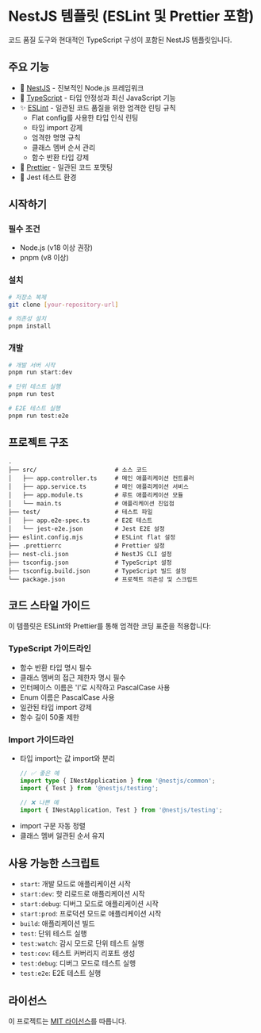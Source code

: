 # NestJS 템플릿 (ESLint 및 Prettier 포함)

코드 품질 도구와 현대적인 TypeScript 구성이 포함된 NestJS 템플릿입니다.

## 주요 기능

- 🚀 [NestJS](https://nestjs.com/) - 진보적인 Node.js 프레임워크
- 📝 [TypeScript](https://www.typescriptlang.org/) - 타입 안정성과 최신 JavaScript 기능
- ✨ [ESLint](https://eslint.org/) - 일관된 코드 품질을 위한 엄격한 린팅 규칙
  - Flat config를 사용한 타입 인식 린팅
  - 타입 import 강제
  - 엄격한 명명 규칙
  - 클래스 멤버 순서 관리
  - 함수 반환 타입 강제
- 💅 [Prettier](https://prettier.io/) - 일관된 코드 포맷팅
- 🧪 Jest 테스트 환경

## 시작하기

### 필수 조건

- Node.js (v18 이상 권장)
- pnpm (v8 이상)

### 설치

```bash
# 저장소 복제
git clone [your-repository-url]

# 의존성 설치
pnpm install
```

### 개발

```bash
# 개발 서버 시작
pnpm run start:dev

# 단위 테스트 실행
pnpm run test

# E2E 테스트 실행
pnpm run test:e2e
```

## 프로젝트 구조

```
.
├── src/                      # 소스 코드
│   ├── app.controller.ts     # 메인 애플리케이션 컨트롤러
│   ├── app.service.ts        # 메인 애플리케이션 서비스
│   ├── app.module.ts         # 루트 애플리케이션 모듈
│   └── main.ts               # 애플리케이션 진입점
├── test/                     # 테스트 파일
│   ├── app.e2e-spec.ts       # E2E 테스트
│   └── jest-e2e.json         # Jest E2E 설정
├── eslint.config.mjs         # ESLint flat 설정
├── .prettierrc               # Prettier 설정
├── nest-cli.json             # NestJS CLI 설정
├── tsconfig.json             # TypeScript 설정
├── tsconfig.build.json       # TypeScript 빌드 설정
└── package.json              # 프로젝트 의존성 및 스크립트
```

## 코드 스타일 가이드

이 템플릿은 ESLint와 Prettier를 통해 엄격한 코딩 표준을 적용합니다:

### TypeScript 가이드라인
- 함수 반환 타입 명시 필수
- 클래스 멤버의 접근 제한자 명시 필수
- 인터페이스 이름은 'I'로 시작하고 PascalCase 사용
- Enum 이름은 PascalCase 사용
- 일관된 타입 import 강제
- 함수 길이 50줄 제한

### Import 가이드라인
- 타입 import는 값 import와 분리
  ```typescript
  // ✅ 좋은 예
  import type { INestApplication } from '@nestjs/common';
  import { Test } from '@nestjs/testing';
  
  // ❌ 나쁜 예
  import { INestApplication, Test } from '@nestjs/testing';
  ```
- import 구문 자동 정렬
- 클래스 멤버 일관된 순서 유지

## 사용 가능한 스크립트

- `start`: 개발 모드로 애플리케이션 시작
- `start:dev`: 핫 리로드로 애플리케이션 시작
- `start:debug`: 디버그 모드로 애플리케이션 시작
- `start:prod`: 프로덕션 모드로 애플리케이션 시작
- `build`: 애플리케이션 빌드
- `test`: 단위 테스트 실행
- `test:watch`: 감시 모드로 단위 테스트 실행
- `test:cov`: 테스트 커버리지 리포트 생성
- `test:debug`: 디버그 모드로 테스트 실행
- `test:e2e`: E2E 테스트 실행

## 라이선스

이 프로젝트는 [MIT 라이선스](LICENSE)를 따릅니다.
